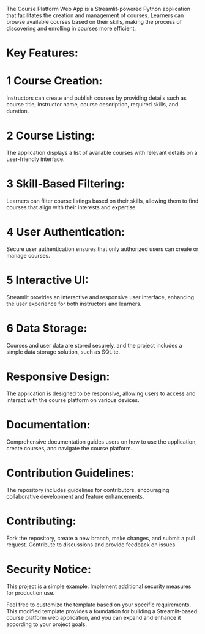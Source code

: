The Course Platform Web App is a Streamlit-powered Python application that facilitates the creation and management of courses. Learners can browse available courses based on their skills, making the process of discovering and enrolling in courses more efficient.

# Key Features:

# 1 Course Creation:

Instructors can create and publish courses by providing details such as course title, instructor name, course description, required skills, and duration.

# 2 Course Listing:

The application displays a list of available courses with relevant details on a user-friendly interface.

# 3 Skill-Based Filtering:

Learners can filter course listings based on their skills, allowing them to find courses that align with their interests and expertise.

# 4 User Authentication:

Secure user authentication ensures that only authorized users can create or manage courses.

# 5 Interactive UI:

Streamlit provides an interactive and responsive user interface, enhancing the user experience for both instructors and learners.

# 6 Data Storage:

Courses and user data are stored securely, and the project includes a simple data storage solution, such as SQLite.

# Responsive Design:

The application is designed to be responsive, allowing users to access and interact with the course platform on various devices.

# Documentation:

Comprehensive documentation guides users on how to use the application, create courses, and navigate the course platform.

# Contribution Guidelines:

The repository includes guidelines for contributors, encouraging collaborative development and feature enhancements.

# Contributing:

Fork the repository, create a new branch, make changes, and submit a pull request.
Contribute to discussions and provide feedback on issues.

# Security Notice:

This project is a simple example. Implement additional security measures for production use.

Feel free to customize the template based on your specific requirements. This modified template provides a foundation for building a Streamlit-based course platform web application, and you can expand and enhance it according to your project goals.
